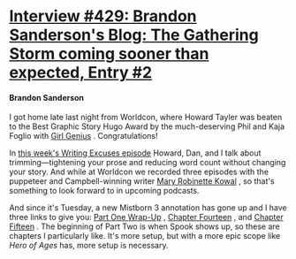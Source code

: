 # [Interview #429: Brandon Sanderson's Blog: The Gathering Storm coming sooner than expected, Entry #2](https://www.theoryland.com/intvmain.php?i=429#2)

#### Brandon Sanderson

I got home late last night from Worldcon, where Howard Tayler was beaten to the Best Graphic Story Hugo Award by the much-deserving Phil and Kaja Foglio with
[Girl Genius](http://www.girlgeniusonline.com/)
. Congratulations!

In
[this week's Writing Excuses episode](http://www.writingexcuses.com/2009/08/08/writing-excuses-season-3-episode-11-trimming/)
Howard, Dan, and I talk about trimming—tightening your prose and reducing word count without changing your story. And while at Worldcon we recorded three episodes with the puppeteer and Campbell-winning writer
[Mary Robinette Kowal](http://www.maryrobinettekowal.com/)
, so that's something to look forward to in upcoming podcasts.

And since it's Tuesday, a new Mistborn 3 annotation has gone up and I have three links to give you:
[Part One Wrap-Up](http://www.brandonsanderson.com/annotation/275/Mistborn-3-Part-One-Wrap-Up)
,
[Chapter Fourteen](http://www.brandonsanderson.com/annotation/276/Mistborn-3-Chapter-Fourteen)
, and
[Chapter Fifteen](http://www.brandonsanderson.com/annotation/277/Mistborn-3-Chapter-Fifteen)
. The beginning of Part Two is when Spook shows up, so these are chapters I particularly like. It's more setup, but with a more epic scope like
*Hero of Ages*
has, more setup is necessary.

